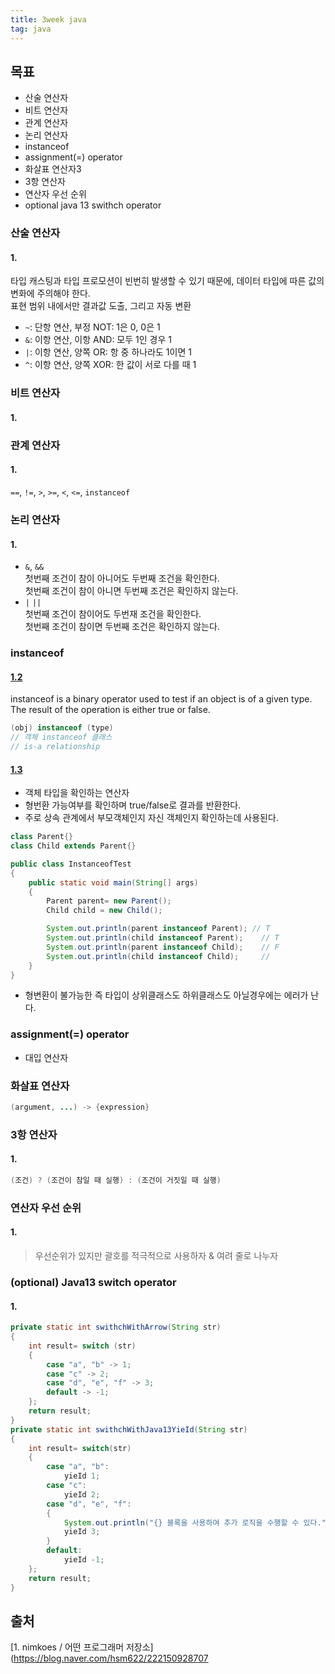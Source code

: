 ```yaml
---
title: 3week java
tag: java
---
```



목표
----

-	산술 연산자  
-	비트 연산자  
-	관계 연산자  
-	논리 연산자  
-	instanceof  
-	assignment(=) operator  
-	화살표 연산자3  
-	3항 연산자  
-	연산자 우선 순위  
-	optional java 13 swithch operator

### 산술 연산자

#### 1.

타입 캐스팅과 타입 프로모션이 빈번히 발생할 수 있기 때문에, 데이터 타입에 따른 값의 변화에 주의해야 한다.  
표현 범위 내에서만 결과값 도출, 그리고 자동 변환  
- `~`: 단항 연산, 부정 NOT: 1은 0, 0은 1  
- `&`: 이항 연산, 이항 AND: 모두 1인 경우 1  
- `|`: 이항 연산, 양쪽 OR: 항 중 하나라도 1이면 1  
- `^`: 이항 연산, 양쪽 XOR: 한 값이 서로 다를 때 1

### 비트 연산자

#### 1.

### 관계 연산자

#### 1.

`==`, `!=`, `>`, `>=`, `<`, `<=`, `instanceof`

### 논리 연산자

#### 1.

-	`&`, `&&`  
	첫번째 조건이 참이 아니어도 두번째 조건을 확인한다.  
	첫번째 조건이 참이 아니면 두번째 조건은 확인하지 않는다.
-	`|` `||`  
	첫번째 조건이 참이어도 두번재 조건을 확인한다.  
	첫번째 조건이 참이면 두번째 조건은 확인하지 않는다.  

### instanceof

#### [1.2 ](https://www.baeldung.com/java-instanceof#:~:text=instanceof%20is%20a%20binary%20operator,check%20should%20always%20be%20used.)

instanceof is a binary operator used to test if an object is of a given type. The result of the operation is either true or false.

```java
(obj) instanceof (type)
// 객체 instanceof 클래스
// is-a relationship
```

#### [1.3 ](https://mine-it-record.tistory.com/120)

-	객체 타입을 확인하는 연산자  
-	형번환 가능여부를 확인하며 true/false로 결과를 반환한다.  
-	주로 상속 관계에서 부모객체인지 자신 객체인지 확인하는데 사용된다.  

```java
class Parent{}
class Child extends Parent{}

public class InstanceofTest
{
	public static void main(String[] args)
	{
		Parent parent= new Parent();
		Child child = new Child();

		System.out.println(parent instanceof Parent); // T
		System.out.println(child instanceof Parent);	// T
		System.out.println(parent instanceof Child);	// F
		System.out.println(child instanceof Child);		//
	}
}
```

-	형변환이 불가능한 즉 타입이 상위클래스도 하위클래스도 아닐경우에는 에러가 난다.

### assignment(=) operator

-	대입 연산자

### 화살표 연산자

```java
(argument, ...) -> {expression}
```

### 3항 연산자

#### 1.

```java
(조건) ? (조건이 참일 때 실행) : (조건이 거짓일 때 실행)
```

### 연산자 우선 순위

#### 1.

> 우선순위가 있지만 괄호를 적극적으로 사용하자 & 여려 줄로 나누자

### (optional) Java13 switch operator

#### 1.

```Java
private static int swithchWithArrow(String str)
{
	int result= switch (str)
	{
		case "a", "b" -> 1;
		case "c" -> 2;
		case "d", "e", "f" -> 3;
		default -> -1;
	};
	return result;
}
private	static int swithchWithJava13YieId(String str)
{
	int result= switch(str)
	{
		case "a", "b":
			yieId 1;
		case "c":
			yieId 2;
		case "d", "e", "f":
		{
			System.out.println("{} 블록을 사용하여 추가 로직을 수행할 수 있다.");
			yieId 3;
		}
		default:
			yieId -1;
	};
	return result;
}
```

## 출처
[1. nimkoes / 어떤 프로그래머 저장소](https://blog.naver.com/hsm622/222150928707
